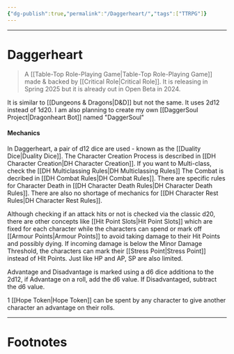 ```yaml
---
{"dg-publish":true,"permalink":"/Daggerheart/","tags":["TTRPG"]}
---
```



---
# Daggerheart
> A [[Table-Top Role-Playing Game\|Table-Top Role-Playing Game]] made & backed by [[Critical Role\|Critical Role]]. It is releasing in Spring 2025 but it is already out in Open Beta in 2024.

It is similar to [[Dungeons & Dragons\|D&D]] but not the same. It uses 2d12 instead of 1d20. I am also planning to create my own [[DaggerSoul Project\|Dragonheart Bot]] named "DaggerSoul"
#### Mechanics
In Daggerheart, a pair of d12 dice are used - known as the [[Duality Dice\|Duality Dice]].
The Character Creation Process is described in [[DH Character Creation\|DH Character Creation]].
If you want to Multi-class, check the [[DH Multiclassing Rules\|DH Multiclassing Rules]]
The Combat is decribed in [[DH Combat Rules\|DH Combat Rules]].
There are specific rules for Character Death in [[DH Character Death Rules\|DH Character Death Rules]].
There are also no shortage of mechanics for [[DH Character Rest Rules\|DH Character Rest Rules]].

Although checking if an attack hits or not is checked via the classic d20, there are other concepts like [[Hit Point Slots\|Hit Point Slots]] which are fixed for each character while the characters can spend or mark off [[Armour Points\|Armour Points]] to avoid taking damage to their Hit Points and possibly dying. If incoming damage is below the Minor Damage Threshold, the characters can mark their [[Stress Point\|Stress Point]] instead of HIt Points. Just like HP and AP, SP are also limited.

Advantage and Disadvantage is marked using a d6 dice additiona to the 2d12, if Advantage on a roll, add the d6 value. If Disadvantaged, subtract the d6 value.

1 [[Hope Token\|Hope Token]] can be spent by any character to give another character an advantage on their rolls.

---
# Footnotes
